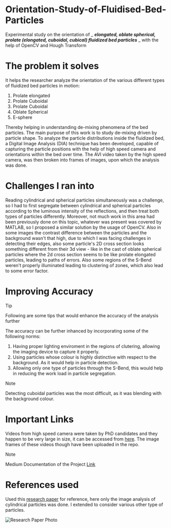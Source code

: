 # Orientation-Study-of-Fluidised-Bed-Particles
Experimental study on the orientation of _ _**elongated, oblate spherical, prolate (elongated, cuboidal, cubical) fluidized bed particles**_ _ with the help of OpenCV and Hough Transform 

# The problem it solves
It helps the researcher analyze the orientation of the various different types of fluidized bed particles in motion:

1. Prolate elongated
2. Prolate Cuboidal
3. Prolate Cuboidal
4. Oblate Spherical
5. E-sphere

Thereby helping in understanding de-mixing phenomena of the bed particles. The main purpose of this work is to study de-mixing driven by particle shape. To analyze the particle distributions inside the fluidized bed, a Digital Image Analysis (DIA) technique has been developed, capable of capturing the particle positions with the help of high speed camera and orientations within the bed over time. The AVI video taken by the high speed camera, was then broken into frames of images, upon which the analysis was done.


# Challenges I ran into
Reading cylindrical and spherical particles simultaneously was a challenge, so I had to first segregate between cylindrical and spherical particles according to the luminous intensity of the reflections, and then treat both types of particles differently. Moreover, not much work in this area had been previously done on this topic, whatever was present was covered by MATLAB, so I proposed a similar solution by the usage of OpenCV. Also in some images the contrast difference between the particles and the background wasn't that high, due to which I was facing challenges in detecting their edges, also some particle's 2D cross section looks something different from their 3d view - like in the cast of oblate spherical particles where the 2d cross section seems to be like prolate elongated particles, leading to paths of errors. Also some regions of the S-Bend weren't properly illuminated leading to clustering of zones, which also lead to some error factor.

# Improving Accuracy
> [!TIP]
> Following are some tips that would enhance the accuracy of the analysis further

The accuracy can be further inhanced by incorporating some of the following norms:
1. Having proper lighting enviroment in the regions of clutering, allowing the imaging device to capture it properly.
2. Using particles whose colour is highly distinctive with respect to the background. As it would help in particle detection.
3. Allowing only one type of particles through the S-Bend, this would help in reducing the work load in particle segregation.

> [!NOTE]
> Detecting cuboidal particles was the most difficult, as it was blending with the background colour.

# Important Links
Videos from high speed camera were taken by PhD candidates and they happen to be very large in size, it can be accessed from [here](https://drive.google.com/drive/folders/1NQjE6AnNW-kiH9jZ47fWmyq9L2_LGGzc?usp=sharing). The image frames of these videos though have been uploaded in the repo.
> [!NOTE]
> Medium Documentation of the Project [Link](https://medium.com/@beingamanforever/orientation-study-of-elongated-fluidized-bed-99677e5a370e)

# References used
Used this [research paper](https://www.sciencedirect.com/science/article/abs/pii/S003259101930587X) for reference, here only the image analysis of cylindrical particles was done. I extended to consider various other type of particles.

![Research Paper Photo](https://github.com/beingamanforever/Orientation-Study-of-Fluidised-Bed-Particles/assets/121532863/a852b27c-597d-41c1-90af-e9fd0d383163)
